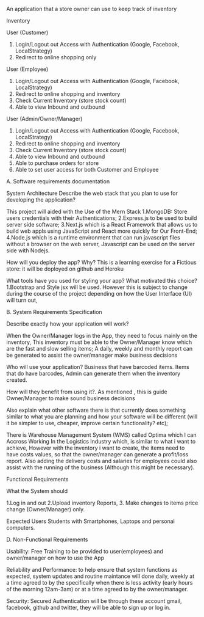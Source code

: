 An application that a store owner can use to keep track of inventory

Inventory

User (Customer)
1. Login/Logout out Access with Authentication (Google, Facebook, LocalStrategy)
2. Redirect to online shopping only

User (Employee)
1. Login/Logout out Access with Authentication (Google, Facebook, LocalStrategy)
2. Redirect to online shopping and inventory
3. Check Current Inventory (store stock count)
4. Able to view Inbound and outbound

User (Admin/Owner/Manager)
1. Login/Logout out Access with Authentication (Google, Facebook, LocalStrategy)
2. Redirect to online shopping and inventory
3. Check Current Inventory (store stock count)
4. Able to view Inbound and outbound
5. Able to purchase orders for store
6. Able to set user access for both Customer and Employee

A. Software requirements documentation

System Architecture
Describe the web stack that you plan to use for developing the application?

This project will aided with the Use of the Mern Stack
1.MongoDB: Store users credentials with their Authentications;
2.Express.js to be used to build server side software;
3.Next.js which is a React Framework that allows us to build web appls using JavaScript and React more quickly for Our Front-End;
4.Node.js which is a runtime environment that can run javascript files without a browser on the web server,
Javascript can be used on the server side with Nodejs.

How will you deploy the app? Why?
This is a learning exercise for a Fictious store: it will be doployed on github and Heroku

What tools have you used for styling your app? What motivated this choice?
1.Bootstrap and Style jsx will be used. However this is subject to change during the course
of the project depending on how the User Interface (UI) will turn out,

B. System Requirements Specification

Describe exactly how your application will work?

When the Owner/Manager logs in the App, they need to focus mainly on the inventory,
This inventory must be able to the Owner/Manager know which are the fast and slow selling items;
A daily, weekly and monthly report can be generated to assist the owner/manager make business decisions
 
Who will use your application?
Business that have barcoded items. Items that do have barcodes, Admin can generate them when the inventory created.


How will they benefit from using it?. 
As mentioned , this is guide Owner/Manager to make sound business decisions

Also explain what other software there is that currently does
something similar to what you are planning and how your software will be
different (will it be simpler to use, cheaper, improve certain functionality?
etc);

There is Warehouse Management System (WMS) called Optima which I can Accross Working In the Logistics Industry which,
is similar to what i want to achieve, However with the inventory i want to create, the items need to have costs values,
so that the owner/manager can generate a profit/loss report. Also adding the delivery costs and salaries for employees
could also assist with the running of the business (Although this might be necessary).

Functional Requirements

What the System should

1.Log in and out
2.Upload inventory Reports,
3. Make changes to items price change (Owner/Manager) only.

Expected Users
Students with Smartphones, Laptops and personal computers.

D. Non-Functional Requirements

Usability: Free Training to be provided to user(employees) and owner/manager on how to use the App

Reliability and Performance: to help ensure that system functions as expected,
system updates and routine maintance will done daily, weekly at a time agreed to by the specifically when there is less activity
(early hours of the morning 12am-3am) or at a time agreed to by the owner/manager.

Security: Secured Authentication will be through these account gmail, facebook, github and twitter,
they will be able to sign up or log in. 
